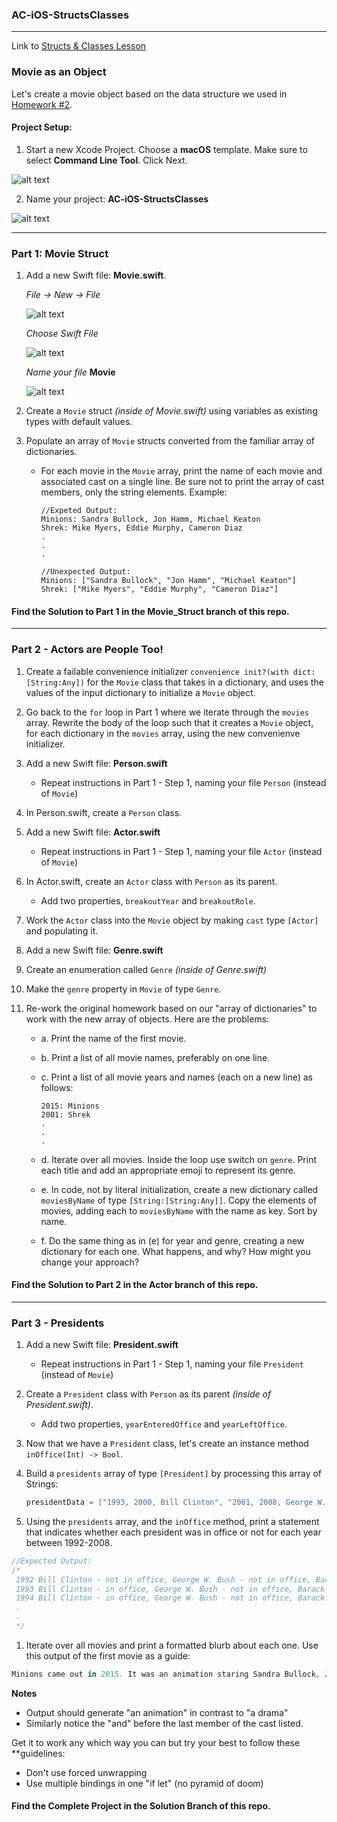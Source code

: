### AC-iOS-StructsClasses

---

Link to [Structs & Classes Lesson](https://github.com/C4Q/AC3.2/blob/master/lessons/unit1/structs-and-classes/README.md)

### Movie as an Object

Let's create a movie object based on the data structure we used in [Homework #2](https://github.com/C4Q/AC3.2/blob/master/homework/week-2-homework.playground/Contents.swift). 

#### Project Setup:

1. Start a new Xcode Project.
 Choose a **macOS** template.
 Make sure to select **Command Line Tool**. Click Next.
 
 ![alt text](https://github.com/C4Q/AC-iOS-StructsClasses/blob/solution/images/Screeshot_Command%20Line%20Mac%20Project.png)

2. Name your project: **AC-iOS-StructsClasses**

 ![alt text](https://github.com/C4Q/AC-iOS-StructsClasses/blob/solution/images/Screenshot_Naming%20a%20Project.png)

 ---

### Part 1: Movie Struct

1. Add a new Swift file: **Movie.swift**. 

	*File -> New -> File*

	![alt text](https://github.com/C4Q/AC-iOS-StructsClasses/blob/solution/images/Screenshot_File%20New%20File.png)

	*Choose Swift File*

	![alt text](https://github.com/C4Q/AC-iOS-StructsClasses/blob/solution/images/Screenshot_Choose%20Swift%20Source%20File.png)

	*Name your file* **Movie**

	![alt text](https://github.com/C4Q/AC-iOS-StructsClasses/blob/solution/images/Screenshot_Naming%20A%20Swift%20File.png)

1. Create a `Movie` struct *(inside of Movie.swift)* using variables as existing types with default values.
1. Populate an array of `Movie` structs converted from the familiar array of dictionaries.
 	* For each movie in the `Movie` array, print the name of each movie and associated cast on a single line. Be sure not to print the array of cast members, only the string elements. Example:

 		```
 		//Expeted Output:
 		Minions: Sandra Bullock, Jon Hamm, Michael Keaton
 		Shrek: Mike Myers, Eddie Murphy, Cameron Diaz
 		.
 		.
 		.

 		//Unexpected Output:
 		Minions: ["Sandra Bullock", "Jon Hamm", "Michael Keaton"]
 		Shrek: ["Mike Myers", "Eddie Murphy", "Cameron Diaz"]
 		```

#### Find the Solution to Part 1 in the Movie_Struct branch of this repo.

---

### Part 2 - Actors are People Too!

1. Create a failable convenience initializer `convenience init?(with dict: [String:Any])` for the `Movie` class that takes in a dictionary, and uses the values of the input dictionary to initialize a `Movie` object.
1. Go back to the `for` loop in Part 1 where we iterate through the `movies` array. Rewrite the body of the loop such that it creates a `Movie` object, for each dictionary in the `movies` array, using the new convenienve initializer.
1. Add a new Swift file: **Person.swift** 
	* Repeat instructions in Part 1 - Step 1, naming your file `Person` (instead of `Movie`)
1. In Person.swift, create a `Person` class. 
1. Add a new Swift file: **Actor.swift** 
	* Repeat instructions in Part 1 - Step 1, naming your file `Actor` (instead of `Movie`)
1. In Actor.swift, create an `Actor` class with `Person` as its parent. 
	* Add two properties, `breakoutYear` and  `breakoutRole`. 
1. Work the `Actor` class into the `Movie` object by making `cast` type `[Actor]` and populating it.
1. Add a new Swift file: **Genre.swift**
1. Create an enumeration called `Genre` *(inside of Genre.swift)*
1. Make the `genre` property in `Movie` of type `Genre`.
1. Re-work the original homework based on our "array of dictionaries" to work with the new array of objects. Here are the problems:

	* a. Print the name of the first movie.

	* b. Print a list of all movie names, preferably on one line.

	* c. Print a list of all movie years and names (each on a new line) as follows:

		```
		2015: Minions
		2001: Shrek
		.
		.
		.
		```

	* d. Iterate over all movies. Inside the loop use switch on `genre`. Print each title and add an appropriate emoji to represent its genre.

	* e. In code, not by literal initialization, create a new dictionary called `moviesByName` of type `[String:[String:Any]]`. Copy the elements of movies, adding each to `moviesByName` with the name as key. Sort by name.

	* f. Do the same thing as in (e) for year and genre, creating a new dictionary for each one. What happens, and why? How might you change your approach?

#### Find the Solution to Part 2 in the Actor branch of this repo.

---

### Part 3 - Presidents

1. Add a new Swift file: **President.swift** 
	* Repeat instructions in Part 1 - Step 1, naming your file `President` (instead of `Movie`)
1. Create a `President` class with `Person` as its parent *(inside of President.swift)*. 
	* Add two properties, `yearEnteredOffice` and `yearLeftOffice`.
1. Now that we have a `President` class, let's create an instance method `inOffice(Int) -> Bool`.
1. Build a `presidents` array of type `[President]` by processing this array of Strings:

	```swift
	presidentData = ["1993, 2000, Bill Clinton", "2001, 2008, George W. Bush", "2009, 2016, Barack Obama"]
	```
	
1. Using the `presidents` array, and the `inOffice` method, print a statement that indicates whether each president was in office or not for each year between 1992-2008.

```swift
//Expected Output:
/*
 1992 Bill Clinton - not in office, George W. Bush - not in office, Barack Obama - not in office
 1993 Bill Clinton - in office, George W. Bush - not in office, Barack Obama - not in office
 1994 Bill Clinton - in office, George W. Bush - not in office, Barack Obama - not in office
 .
 .
 */
```

1. Iterate over all movies and print a formatted blurb about each one. Use this output of the first movie as a guide:

```swift 
Minions came out in 2015. It was an animation staring Sandra Bullock, Jon Hamm, and Michael Keaton. Barack Obama was president that year.
```

**Notes**

* Output should generate "an animation" in contrast to "a drama"
* Similarly notice the "and" before the last member of the cast listed.

Get it to work any which way you can but try your best to follow these **guidelines:

 * Don't use forced unwrapping
 * Use multiple bindings in one "if let" (no pyramid of doom)

#### Find the Complete Project in the Solution Branch of this repo.


